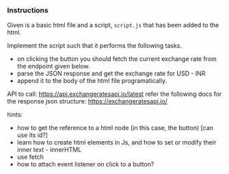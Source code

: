### Instructions

Given is a basic html file and a script, `script.js` that has been added
to the html.

Implement the script such that it performs the following tasks.

- on clicking the button you should fetch the current exchange rate
  from the endpoint given below.
- parse the JSON response and get the exchange rate for USD - INR
- append it to the body of the html file programatically.

API to call: https://api.exchangeratesapi.io/latest
refer the following docs for the response json structure:
https://exchangeratesapi.io/

hints:

- how to get the reference to a html node (in this case, the button) [can use its id?]
- learn how to create html elements in Js, and how to set or modify their inner text - innerHTML
- use fetch
- how to attach event listener on click to a button?
